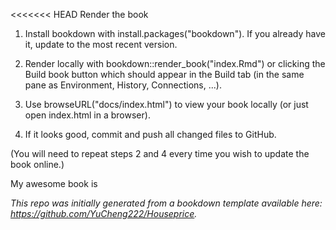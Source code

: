 <<<<<<< HEAD
Render the book
 1. Install bookdown with install.packages("bookdown"). If you already have it, update to the most recent version.

 2. Render locally with bookdown::render_book("index.Rmd") or clicking the Build book button which should appear in the Build tab (in the same pane as Environment, History, Connections, ...).

 3. Use browseURL("docs/index.html") to view your book locally (or just open index.html in a browser).

 4. If it looks good, commit and push all changed files to GitHub.

(You will need to repeat steps 2 and 4 every time you wish to update the book online.)

My awesome book is

*This repo was initially generated from a bookdown template available here: https://github.com/YuCheng222/Houseprice.*	






